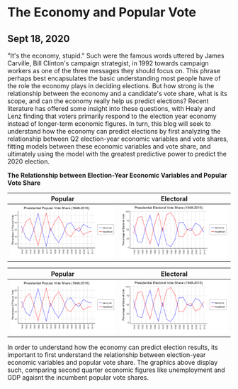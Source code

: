 # The Economy and Popular Vote
## Sept 18, 2020

"It's the economy, stupid." Such were the famous words uttered by James Carville, Bill Clinton's campaign strategist, in 1992 towards campaign workers as one of the three messages they should focus on. This phrase perhaps best encapsulates the basic understanding most people have of the role the economy plays in deciding elections. But how strong is the relationship between the economy and a candidate's vote share, what is its scope, and can the economy really help us predict elections? Recent literature has offered some insight into these questions, with Healy and Lenz finding that voters primarily respond to the election year economy instead of longer-term economic figures. In turn, this blog will seek to understand how the economy can predict elections by first analyzing the relationship between Q2 election-year economic variables and vote shares, fitting models between these economic variables and vote share, and ultimately using the model with the greatest predictive power to predict the 2020 election. 

**The Relationship between Election-Year Economic Variables and Popular Vote Share** 

Popular                  |  Electoral
:-------------------------:|:-------------------------:
![](Popular.Vote.Share.png)|![](Electoral.Vote.Share.png)

Popular                  |  Electoral
:-------------------------:|:-------------------------:
![](Popular.Vote.Share.png)|![](Electoral.Vote.Share.png)


In order to understand how the economy can predict election results, its important to first understand the relationship between election-year economic variables and popular vote share. The graphics above display such, comparing second quarter economic figures like unemployment and GDP agaisnt the incumbent popular vote shares. 
